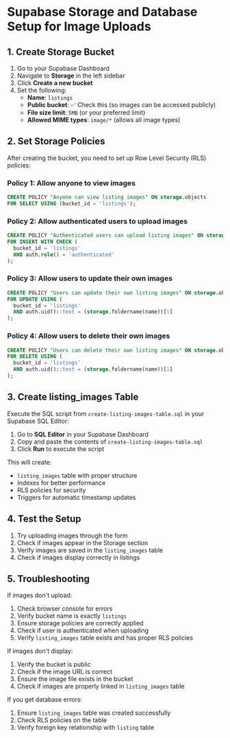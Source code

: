 # Supabase Storage and Database Setup for Image Uploads

## 1. Create Storage Bucket

1. Go to your Supabase Dashboard
2. Navigate to **Storage** in the left sidebar
3. Click **Create a new bucket**
4. Set the following:
   - **Name**: `listings`
   - **Public bucket**: ✅ Check this (so images can be accessed publicly)
   - **File size limit**: `5MB` (or your preferred limit)
   - **Allowed MIME types**: `image/*` (allows all image types)

## 2. Set Storage Policies

After creating the bucket, you need to set up Row Level Security (RLS) policies:

### Policy 1: Allow anyone to view images
```sql
CREATE POLICY "Anyone can view listing images" ON storage.objects
FOR SELECT USING (bucket_id = 'listings');
```

### Policy 2: Allow authenticated users to upload images
```sql
CREATE POLICY "Authenticated users can upload listing images" ON storage.objects
FOR INSERT WITH CHECK (
  bucket_id = 'listings' 
  AND auth.role() = 'authenticated'
);
```

### Policy 3: Allow users to update their own images
```sql
CREATE POLICY "Users can update their own listing images" ON storage.objects
FOR UPDATE USING (
  bucket_id = 'listings' 
  AND auth.uid()::text = (storage.foldername(name))[1]
);
```

### Policy 4: Allow users to delete their own images
```sql
CREATE POLICY "Users can delete their own listing images" ON storage.objects
FOR DELETE USING (
  bucket_id = 'listings' 
  AND auth.uid()::text = (storage.foldername(name))[1]
);
```

## 3. Create listing_images Table

Execute the SQL script from `create-listing-images-table.sql` in your Supabase SQL Editor:

1. Go to **SQL Editor** in your Supabase Dashboard
2. Copy and paste the contents of `create-listing-images-table.sql`
3. Click **Run** to execute the script

This will create:
- `listing_images` table with proper structure
- Indexes for better performance
- RLS policies for security
- Triggers for automatic timestamp updates

## 4. Test the Setup

1. Try uploading images through the form
2. Check if images appear in the Storage section
3. Verify images are saved in the `listing_images` table
4. Check if images display correctly in listings

## 5. Troubleshooting

If images don't upload:
1. Check browser console for errors
2. Verify bucket name is exactly `listings`
3. Ensure storage policies are correctly applied
4. Check if user is authenticated when uploading
5. Verify `listing_images` table exists and has proper RLS policies

If images don't display:
1. Verify the bucket is public
2. Check if the image URL is correct
3. Ensure the image file exists in the bucket
4. Check if images are properly linked in `listing_images` table

If you get database errors:
1. Ensure `listing_images` table was created successfully
2. Check RLS policies on the table
3. Verify foreign key relationship with `listing` table 